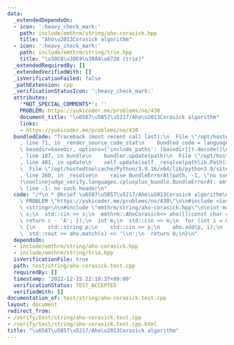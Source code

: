 ```yaml
---
data:
  _extendedDependsOn:
  - icon: ':heavy_check_mark:'
    path: include/emthrm/string/aho-corasick.hpp
    title: "Aho\u2013Corasick algorithm"
  - icon: ':heavy_check_mark:'
    path: include/emthrm/string/trie.hpp
    title: "\u30C8\u30E9\u30A4\u6728 (trie)"
  _extendedRequiredBy: []
  _extendedVerifiedWith: []
  _isVerificationFailed: false
  _pathExtension: cpp
  _verificationStatusIcon: ':heavy_check_mark:'
  attributes:
    '*NOT_SPECIAL_COMMENTS*': ''
    PROBLEM: https://yukicoder.me/problems/no/430
    document_title: "\u6587\u5B57\u5217/Aho\u2013Corasick algorithm"
    links:
    - https://yukicoder.me/problems/no/430
  bundledCode: "Traceback (most recent call last):\n  File \"/opt/hostedtoolcache/Python/3.9.16/x64/lib/python3.9/site-packages/onlinejudge_verify/documentation/build.py\"\
    , line 71, in _render_source_code_stat\n    bundled_code = language.bundle(stat.path,\
    \ basedir=basedir, options={'include_paths': [basedir]}).decode()\n  File \"/opt/hostedtoolcache/Python/3.9.16/x64/lib/python3.9/site-packages/onlinejudge_verify/languages/cplusplus.py\"\
    , line 187, in bundle\n    bundler.update(path)\n  File \"/opt/hostedtoolcache/Python/3.9.16/x64/lib/python3.9/site-packages/onlinejudge_verify/languages/cplusplus_bundle.py\"\
    , line 401, in update\n    self.update(self._resolve(pathlib.Path(included), included_from=path))\n\
    \  File \"/opt/hostedtoolcache/Python/3.9.16/x64/lib/python3.9/site-packages/onlinejudge_verify/languages/cplusplus_bundle.py\"\
    , line 260, in _resolve\n    raise BundleErrorAt(path, -1, \"no such header\"\
    )\nonlinejudge_verify.languages.cplusplus_bundle.BundleErrorAt: emthrm/string/aho-corasick.hpp:\
    \ line -1: no such header\n"
  code: "/*\n * @brief \u6587\u5B57\u5217/Aho\u2013Corasick algorithm\n */\n#define\
    \ PROBLEM \"https://yukicoder.me/problems/no/430\"\n\n#include <iostream>\n#include\
    \ <string>\n\n#include \"emthrm/string/aho-corasick.hpp\"\n\nint main() {\n  std::string\
    \ s;\n  std::cin >> s;\n  emthrm::AhoCorasick<> aho([](const char c) -> int {\
    \ return c - 'A'; });\n  int m;\n  std::cin >> m;\n  for (int i = 0; i < m; ++i)\
    \ {\n    std::string p;\n    std::cin >> p;\n    aho.add(p, i);\n  }\n  aho.build();\n\
    \  std::cout << aho.match(s) << '\\n';\n  return 0;\n}\n"
  dependsOn:
  - include/emthrm/string/aho-corasick.hpp
  - include/emthrm/string/trie.hpp
  isVerificationFile: true
  path: test/string/aho-corasick.test.cpp
  requiredBy: []
  timestamp: '2022-12-15 22:18:37+09:00'
  verificationStatus: TEST_ACCEPTED
  verifiedWith: []
documentation_of: test/string/aho-corasick.test.cpp
layout: document
redirect_from:
- /verify/test/string/aho-corasick.test.cpp
- /verify/test/string/aho-corasick.test.cpp.html
title: "\u6587\u5B57\u5217/Aho\u2013Corasick algorithm"
---
```

